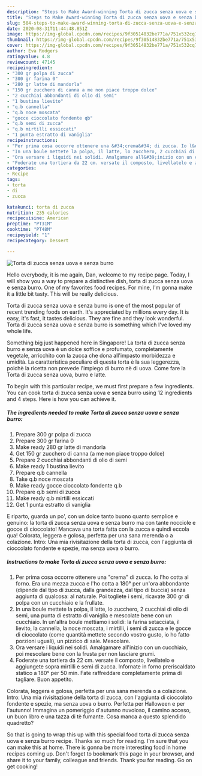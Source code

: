 ```yaml
---
description: "Steps to Make Award-winning Torta di zucca senza uova e senza burro"
title: "Steps to Make Award-winning Torta di zucca senza uova e senza burro"
slug: 504-steps-to-make-award-winning-torta-di-zucca-senza-uova-e-senza-burro
date: 2020-08-31T11:44:48.851Z
image: https://img-global.cpcdn.com/recipes/9f30514832be771a/751x532cq70/torta-di-zucca-senza-uova-e-senza-burro-recipe-main-photo.jpg
thumbnail: https://img-global.cpcdn.com/recipes/9f30514832be771a/751x532cq70/torta-di-zucca-senza-uova-e-senza-burro-recipe-main-photo.jpg
cover: https://img-global.cpcdn.com/recipes/9f30514832be771a/751x532cq70/torta-di-zucca-senza-uova-e-senza-burro-recipe-main-photo.jpg
author: Eva Rodgers
ratingvalue: 4.8
reviewcount: 47145
recipeingredient:
- "300 gr polpa di zucca"
- "300 gr farina 0"
- "280 gr latte di mandorla"
- "150 gr zucchero di canna a me non piace troppo dolce"
- "2 cucchiai abbondanti di olio di semi"
- "1 bustina lievito"
- "q.b cannella"
- "q.b noce moscata"
- "gocce cioccolato fondente qb"
- "q.b semi di zucca"
- "q.b mirtilli essiccati"
- "1 punta estratto di vaniglia"
recipeinstructions:
- "Per prima cosa occorre ottenere una &#34;crema&#34; di zucca. Io l&#39;ho cotta al forno. Era una mezza zucca e l&#39;ho cotta a 180° per un&#39;ora abbondante (dipende dal tipo di zucca, dalla grandezza, dal tipo di buccia) senza aggiunta di qualcosa: al naturale. Poi togliete i semi, ricavate 300 gr di polpa con un cucchiaio e la frullate."
- "In una boule mettete la polpa, il latte, lo zucchero, 2 cucchiai di olio di semi, una punta di estratto di vaniglia e mescolate bene con un cucchiaio. In un&#39;altra boule mettiamo i solidi: la farina setacciata, il lievito, la cannella, la noce moscata, i mirtilli, i semi di zucca e le gocce di cioccolato (come quantità mettete secondo vostro gusto, io ho fatto porzioni uguali), un pizzico di sale. Mescolare."
- "Ora versare i liquidi nei solidi. Amalgamare all&#39;inizio con un cucchiaio, poi mescolare bene con la frusta per non lasciare grumi."
- "Foderate una tortiera da 22 cm. versate il composto, livellatelo e aggiungete sopra mirtilli e semi di zucca. Infornate in forno preriscaldato statico a 180° per 50 min. Fate raffreddare completamente prima di tagliare. Buon appetito."
categories:
- Recipe
tags:
- torta
- di
- zucca

katakunci: torta di zucca 
nutrition: 235 calories
recipecuisine: American
preptime: "PT31M"
cooktime: "PT48M"
recipeyield: "1"
recipecategory: Dessert

---
```



![Torta di zucca senza uova e senza burro](https://img-global.cpcdn.com/recipes/9f30514832be771a/751x532cq70/torta-di-zucca-senza-uova-e-senza-burro-recipe-main-photo.jpg)

Hello everybody, it is me again, Dan, welcome to my recipe page. Today, I will show you a way to prepare a distinctive dish, torta di zucca senza uova e senza burro. One of my favorites food recipes. For mine, I'm gonna make it a little bit tasty. This will be really delicious.

Torta di zucca senza uova e senza burro is one of the most popular of recent trending foods on earth. It's appreciated by millions every day. It is easy, it's fast, it tastes delicious. They are fine and they look wonderful. Torta di zucca senza uova e senza burro is something which I've loved my whole life.

Something big just happened here in Singapore! La torta di zucca senza burro e senza uova è un dolce soffice e profumato, completamente vegetale, arricchito con la zucca che dona all&#39;impasto morbidezza e umidità. La caratteristica peculiare di questa torta è la sua leggerezza, poichè la ricetta non prevede l&#39;impiego di burro nè di uova. Come fare la Torta di zucca senza uova, burro e latte.


To begin with this particular recipe, we must first prepare a few ingredients. You can cook torta di zucca senza uova e senza burro using 12 ingredients and 4 steps. Here is how you can achieve it.

<!--inarticleads1-->

##### The ingredients needed to make Torta di zucca senza uova e senza burro:

1. Prepare 300 gr polpa di zucca
1. Prepare 300 gr farina 0
1. Make ready 280 gr latte di mandorla
1. Get 150 gr zucchero di canna (a me non piace troppo dolce)
1. Prepare 2 cucchiai abbondanti di olio di semi
1. Make ready 1 bustina lievito
1. Prepare q.b cannella
1. Take q.b noce moscata
1. Make ready gocce cioccolato fondente q.b
1. Prepare q.b semi di zucca
1. Make ready q.b mirtilli essiccati
1. Get 1 punta estratto di vaniglia


E riparto, guarda un po&#39;, con un dolce tanto buono quanto semplice e genuino: la torta di zucca senza uova e senza burro ma con tante nocciole e gocce di cioccolato! Mancava una torta fatta con la zucca e quindi eccola qua! Colorata, leggera e golosa, perfetta per una sana merenda o a colazione. Intro: Una mia rivisitazione della torta di zucca, con l&#39;aggiunta di cioccolato fondente e spezie, ma senza uova o burro. 

<!--inarticleads2-->

##### Instructions to make Torta di zucca senza uova e senza burro:

1. Per prima cosa occorre ottenere una &#34;crema&#34; di zucca. Io l&#39;ho cotta al forno. Era una mezza zucca e l&#39;ho cotta a 180° per un&#39;ora abbondante (dipende dal tipo di zucca, dalla grandezza, dal tipo di buccia) senza aggiunta di qualcosa: al naturale. Poi togliete i semi, ricavate 300 gr di polpa con un cucchiaio e la frullate.
1. In una boule mettete la polpa, il latte, lo zucchero, 2 cucchiai di olio di semi, una punta di estratto di vaniglia e mescolate bene con un cucchiaio. In un&#39;altra boule mettiamo i solidi: la farina setacciata, il lievito, la cannella, la noce moscata, i mirtilli, i semi di zucca e le gocce di cioccolato (come quantità mettete secondo vostro gusto, io ho fatto porzioni uguali), un pizzico di sale. Mescolare.
1. Ora versare i liquidi nei solidi. Amalgamare all&#39;inizio con un cucchiaio, poi mescolare bene con la frusta per non lasciare grumi.
1. Foderate una tortiera da 22 cm. versate il composto, livellatelo e aggiungete sopra mirtilli e semi di zucca. Infornate in forno preriscaldato statico a 180° per 50 min. Fate raffreddare completamente prima di tagliare. Buon appetito.


Colorata, leggera e golosa, perfetta per una sana merenda o a colazione. Intro: Una mia rivisitazione della torta di zucca, con l&#39;aggiunta di cioccolato fondente e spezie, ma senza uova o burro. Perfetta per Halloween e per l&#39;autunno! Immagina un pomeriggio d&#39;autunno nuvoloso, il camino acceso, un buon libro e una tazza di tè fumante. Cosa manca a questo splendido quadretto? 

So that is going to wrap this up with this special food torta di zucca senza uova e senza burro recipe. Thanks so much for reading. I'm sure that you can make this at home. There is gonna be more interesting food in home recipes coming up. Don't forget to bookmark this page in your browser, and share it to your family, colleague and friends. Thank you for reading. Go on get cooking!
